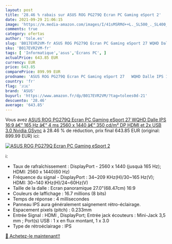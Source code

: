 ```yaml
---
layout: post
title: '28.46 % rabais sur ASUS ROG PG279Q Ecran PC Gaming eSport 2'
date: 2021-09-29 21:06:15
image: 'https://m.media-amazon.com/images/I/41sMSRMd++L._SL500_._SL400_.jpg'
comments: true
category: ofertas
author: 'tole.es'
slug: 'B017EVR2VM-fr ASUS ROG PG279Q Ecran PC Gaming eSport 27 WQHD Dalle IPS...'
sku: 'B017EVR2VM-fr'
tags: [ 'Informatique','asus','Écrans PC', ]
actualPrice: 643.85 EUR
currency: EUR
price: 643.85
comparePrice: 899.99 EUR
prodname: 'ASUS ROG PG279Q Ecran PC Gaming eSport 27   WQHD Dalle IPS 16:9 â€“ 165 Hz â€“ 4 ms 2560 x 1440 â€“ 350 cd/m² DP  HDMI et 2x USB 3.0 Nvidia GSync'
country: 'fr'
flag: '🇫🇷'
brand: 'ASUS'
buyurl: 'https://www.amazon.fr/dp/B017EVR2VM/?tag=tolees0d-21'
descuento: '28.46'
average: '643.85'
---
```


Vous avez [ASUS ROG PG279Q Ecran PC Gaming eSport 27   WQHD Dalle IPS 16:9 â€“ 165 Hz â€“ 4 ms 2560 x 1440 â€“ 350 cd/m² DP  HDMI et 2x USB 3.0 Nvidia GSync](https://www.amazon.fr/dp/B017EVR2VM/?tag=tolees0d-21)  à  28.46 % de réduction, prix final  643.85 EUR (original: 899.99 EUR) ici:

[![ASUS ROG PG279Q Ecran PC Gaming eSport 2](https://m.media-amazon.com/images/I/41sMSRMd++L._SL500_._SL400_.jpg)](https://www.amazon.fr/dp/B017EVR2VM/?tag=tolees0d-21)

ℹ️:

- Taux de rafraîchissement : DisplayPort - 2560 x 1440 (jusquà 165 Hz); HDMI: 2560 x 1440(60 Hz)
- Fréquence du signal - DisplayPort : 34~209 KHz(H)/30~165 Hz(V); HDMI: 30~140 KHz(H)/24~60Hz(V)
- Taille de la dalle : Ecran panoramique 27.0"(68.47cm) 16:9
- Couleurs de laffichage : 16.7 millions (8 bits)
- Temps de réponse : 4 millisecondes
- Panneau IPS aura généralement saignement rétro-éclairage.
- Espacement pixels (pitch) : 0.233mm
- Entrée Signal : HDMI , DisplayPort; Entrée jack écouteurs : Mini-Jack 3,5 mm ; Port(s) USB : 1 x en flux montant, 1 x 3.0
- Type de rétroéclairage : IPS

[🛒 Achetez-le maintenant!!](https://www.amazon.fr/dp/B017EVR2VM/?tag=tolees0d-21)
